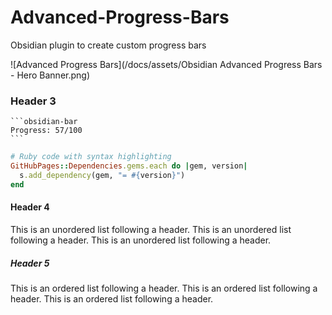 # Advanced-Progress-Bars
Obsidian plugin to create custom progress bars

![Advanced Progress Bars](/docs/assets/Obsidian Advanced Progress Bars - Hero Banner.png)

### Header 3
````
```obsidian-bar
Progress: 57/100
```
````
```ruby
# Ruby code with syntax highlighting
GitHubPages::Dependencies.gems.each do |gem, version|
  s.add_dependency(gem, "= #{version}")
end
```

#### Header 4
This is an unordered list following a header.
This is an unordered list following a header.
This is an unordered list following a header.

##### Header 5
This is an ordered list following a header.
This is an ordered list following a header.
This is an ordered list following a header.
